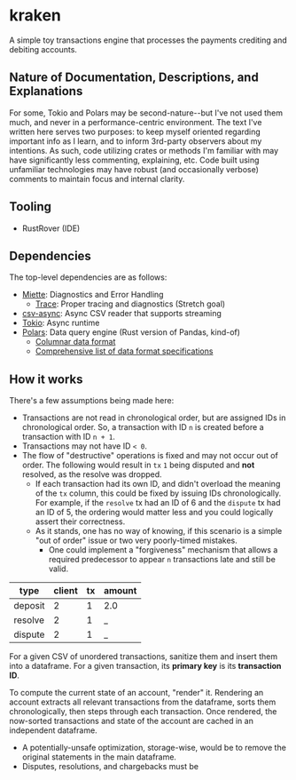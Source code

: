 # kraken
A simple toy transactions engine that processes the payments crediting and debiting accounts.

## Nature of Documentation, Descriptions, and Explanations
For some, Tokio and Polars may be second-nature--but I've not used them much, and never in a performance-centric environment. The text I've written here serves two purposes: to keep myself oriented regarding important info as I learn, and to inform 3rd-party observers about my intentions. As such, code utilizing crates or methods I'm familiar with may have significantly less commenting, explaining, etc. Code built using unfamiliar technologies may have robust (and occasionally verbose) comments to maintain focus and internal clarity.

## Tooling
- RustRover (IDE)

## Dependencies
The top-level dependencies are as follows:

- [Miette](https://github.com/zkat/miette): Diagnostics and Error Handling
  - [Trace](https://github.com/tokio-rs/tracing): Proper tracing and diagnostics (Stretch goal)
- [csv-async](https://docs.rs/csv-async/latest/csv_async/): Async CSV reader that supports streaming
- [Tokio](https://docs.rs/tokio/latest/tokio/): Async runtime
- [Polars](https://github.com/pola-rs/polars): Data query engine (Rust version of Pandas, kind-of)
  - [Columnar data format](https://arrow.apache.org/docs/format/Columnar.html)
  - [Comprehensive list of data format specifications](https://arrow.apache.org/docs/format/Columnar.html)
## How it works

There's a few assumptions being made here:
- Transactions are not read in chronological order, but are assigned IDs in chronological order. So, a transaction with ID `n` is created before a transaction with ID `n + 1`.
- Transactions may not have ID `< 0`.
- The flow of "destructive" operations is fixed and may not occur out of order. The following would result in `tx` `1` being disputed and **not** resolved, as the resolve was dropped.
  - If each transaction had its own ID, and didn't overload the meaning of the `tx` column, this could be fixed by issuing IDs chronologically. For example, if the `resolve` tx had an ID of 6 and the `dispute` tx had an ID of 5, the ordering would matter less and you could logically assert their correctness.
  - As it stands, one has no way of knowing, if this scenario is a simple "out of order" issue or two very poorly-timed mistakes. 
    - One could implement a "forgiveness" mechanism that allows a required predecessor to appear `n` transactions late and still be valid. 

| type    | client | tx | amount |
|---------|--------|----|--------|
| deposit | 2      | 1  | 2.0    |
| resolve | 2      | 1  | _      |
| dispute | 2      | 1  | _      |



For a given CSV of unordered transactions, sanitize them and insert them into a dataframe. For a given transaction, its **primary key** is its **transaction ID**.

To compute the current state of an account, "render" it. Rendering an account extracts all relevant transactions from the dataframe, sorts them chronologically, then steps through each transaction. Once rendered, the now-sorted transactions and state of the account are cached in an independent dataframe.
  - A potentially-unsafe optimization, storage-wise, would be to remove the original statements in the main dataframe.
  - Disputes, resolutions, and chargebacks must be 